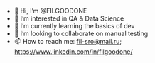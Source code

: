 - 👋 Hi, I’m @FILGOODONE
- 👀 I’m interested in QA & Data Science
- 🌱 I’m currently learning the basics оf dev
- 💞️ I’m looking to collaborate on manual testing
- 📫 How to reach me: fil-sro@mail.ru; https://www.linkedin.com/in/filgoodone/

<!---
FILGOODONE/FILGOODONE is a ✨ special ✨ repository because its `README.md` (this file) appears on your GitHub profile.
You can click the Preview link to take a look at your changes.
--->
